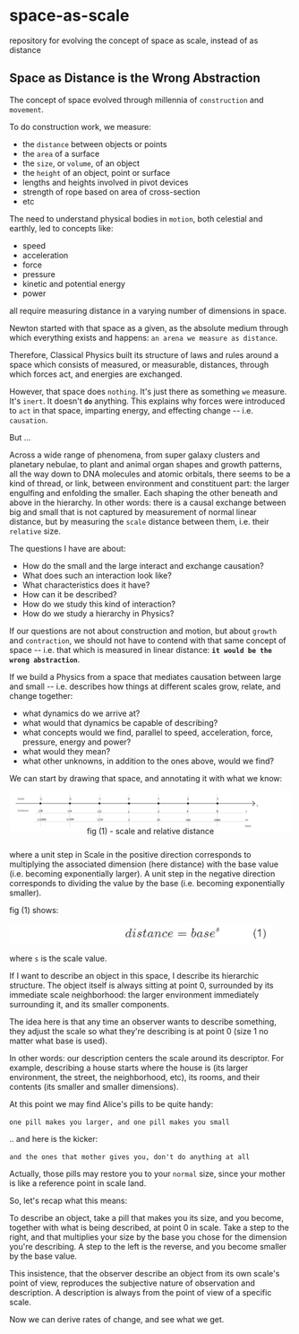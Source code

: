 # space-as-scale

repository for evolving the concept of space as scale, instead of as distance

## Space as Distance is the Wrong Abstraction

The concept of space evolved through millennia of `construction` and `movement`.

To do construction work, we measure:

- the `distance` between objects or points
- the `area` of a surface
- the `size`, or `volume`, of an object
- the `height` of an object, point or surface
- lengths and heights involved in pivot devices
- strength of rope based on area of cross-section
- etc

The need to understand physical bodies in `motion`, both celestial and earthly, led to concepts like:

- speed
- acceleration
- force
- pressure
- kinetic and potential energy
- power
  
all require measuring distance in a varying number of dimensions in space.

Newton started with that space as a given, as the absolute medium through which everything exists and happens: `an arena we measure as distance`.

Therefore, Classical Physics built its structure of laws and rules around a space which consists of measured, or measurable, distances, through which forces act, and energies are exchanged.

However, that space does `nothing`. It's just there as something `we` measure. It's `inert`. It doesn't **`do`** anything. This explains why forces were introduced to `act` in that space, imparting energy, and effecting change -- i.e. `causation`.

But ...

Across a wide range of phenomena, from super galaxy clusters and planetary nebulae, to plant and animal organ shapes and growth patterns, all the way down to DNA molecules and atomic orbitals, there seems to be a kind of thread, or link, between environment and constituent part: the larger engulfing and enfolding the smaller. Each shaping the other beneath and above in the hierarchy. In other words: there is a causal exchange between big and small that is not captured by measurement of normal linear distance, but by measuring the `scale` distance between them, i.e. their `relative` size.

The questions I have are about:

- How do the small and the large interact and exchange causation?
- What does such an interaction look like?
- What characteristics does it have?
- How can it be described?
- How do we study this kind of interaction?
- How do we study a hierarchy in Physics?

If our questions are not about construction and motion, but about `growth` and `contraction`, we should not have to contend with that same concept of space -- i.e. that which is measured in linear distance: **`it would be the wrong abstraction`**.

If we build a Physics from a space that mediates causation between large and small -- i.e. describes how things at different scales grow, relate, and change together:

- what dynamics do we arrive at?
- what would that dynamics be capable of describing?
- what concepts would we find, parallel to speed, acceleration, force, pressure, energy and power?
- what would they mean?
- what other unknowns, in addition to the ones above, would we find?

We can start by drawing that space, and annotating it with what we know:

![alt text][scale-01]

[scale-01]: ./images/scale-02.png "scale and relative distance - base 2 and 10"

<div style="text-align: center; margin: -25px 0px 25px">fig (1) - scale and relative distance</div>

where a unit step in Scale in the positive direction corresponds to multiplying the associated dimension (here distance) with the base value (i.e. becoming exponentially larger). A unit step in the negative direction corresponds to dividing the value by the base (i.e. becoming exponentially smaller).

fig (1) shows:

![alt text][scale-02]

[scale-02]: ./images/distance-base-^s.png "scale and relative distance - base 2 and 10"

where `s` is the scale value.

If I want to describe an object in this space, I describe its hierarchic structure. The object itself is always sitting at point 0, surrounded by its immediate scale neighborhood: the larger environment immediately surrounding it, and its smaller components.

The idea here is that any time an observer wants to describe something, they adjust the scale so what they're describing is at point 0 (size 1 no matter what base is used).

In other words: our description centers the scale around its descriptor. For example, describing a house starts where the house is (its larger environment, the street, the neighborhood, etc), its rooms, and their contents (its smaller and smaller dimensions).

At this point we may find Alice's pills to be quite handy:

```one pill makes you larger, and one pill makes you small```

.. and here is the kicker:

```and the ones that mother gives you, don't do anything at all```

Actually, those pills may restore you to your `normal` size, since your mother is like a reference point in scale land.

So, let's recap what this means:

To describe an object, take a pill that makes you its size, and you become, together with what is being described, at point 0 in scale. Take a step to the right, and that multiplies your size by the base you chose for the dimension you're describing. A step to the left is the reverse, and you become smaller by the base value.

This insistence, that the observer describe an object from its own scale's point of view, reproduces the subjective nature of observation and description. A description is always from the point of view of a specific scale.

Now we can derive rates of change, and see what we get.